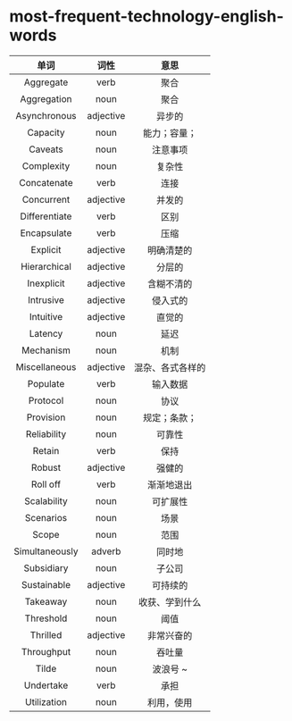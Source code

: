 # most-frequent-technology-english-words

|      单词      |   词性    |       意思       |
| :------------: | :-------: | :--------------: |
|   Aggregate    |   verb    |       聚合       |
|  Aggregation   |   noun    |       聚合       |
|  Asynchronous  | adjective |      异步的      |
|    Capacity    |   noun    |   能力；容量；   |
|    Caveats     |   noun    |     注意事项     |
|   Complexity   |   noun    |      复杂性      |
|  Concatenate   |   verb    |       连接       |
|   Concurrent   | adjective |      并发的      |
| Differentiate  |   verb    |       区别       |
|  Encapsulate   |   verb    |       压缩       |
|    Explicit    | adjective |    明确清楚的    |
|  Hierarchical  | adjective |      分层的      |
|   Inexplicit   | adjective |    含糊不清的    |
|   Intrusive    | adjective |     侵入式的     |
|   Intuitive    | adjective |      直觉的      |
|    Latency     |   noun    |       延迟       |
|   Mechanism    |   noun    |       机制       |
| Miscellaneous  | adjective | 混杂、各式各样的 |
|    Populate    |   verb    |     输入数据     |
|    Protocol    |   noun    |       协议       |
|   Provision    |   noun    |   规定；条款；   |
|  Reliability   |   noun    |      可靠性      |
|     Retain     |   verb    |       保持       |
|     Robust     | adjective |      强健的      |
|    Roll off    |   verb    |    渐渐地退出    |
|  Scalability   |   noun    |     可扩展性     |
|   Scenarios    |   noun    |       场景       |
|     Scope      |   noun    |       范围       |
| Simultaneously |  adverb   |      同时地      |
|   Subsidiary   |   noun    |      子公司      |
|  Sustainable   | adjective |     可持续的     |
|    Takeaway    |   noun    |  收获、学到什么  |
|   Threshold    |   noun    |       阈值       |
|    Thrilled    | adjective |    非常兴奋的    |
|   Throughput   |   noun    |      吞吐量      |
|     Tilde      |   noun    |     波浪号 ~     |
|   Undertake    |   verb    |       承担       |
|  Utilization   |   noun    |    利用，使用    |
